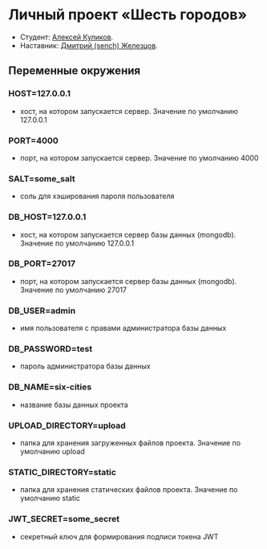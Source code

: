 # Личный проект «Шесть городов»

* Студент: [Алексей Куликов](https://up.htmlacademy.ru/nodejs-api/2/user/927861).
* Наставник: [Дмитрий (sench) Железцов](https://htmlacademy.ru/profile/sench).

## Переменные окружения

### HOST=127.0.0.1 
- хост, на котором запускается сервер. Значение по умолчанию 127.0.0.1

### PORT=4000 
- порт, на котором запускается сервер. Значение по умолчанию 4000

### SALT=some_salt 
- соль для хэширования пароля пользователя

### DB_HOST=127.0.0.1 
- хост, на котором запускается сервер базы данных (mongodb). Значение по умолчанию 127.0.0.1

### DB_PORT=27017 
- порт, на котором запускается сервер базы данных (mongodb). Значение по умолчанию 27017

### DB_USER=admin 
- имя пользователя с правами администратора базы данных

### DB_PASSWORD=test 
- пароль администратора базы данных

### DB_NAME=six-cities 
- название базы данных проекта

### UPLOAD_DIRECTORY=upload 
- папка для хранения загруженных файлов проекта. Значение по умолчанию upload

### STATIC_DIRECTORY=static 
- папка для хранения статических файлов проекта. Значение по умолчанию static

### JWT_SECRET=some_secret 
- секретный ключ для формирования подписи токена JWT
